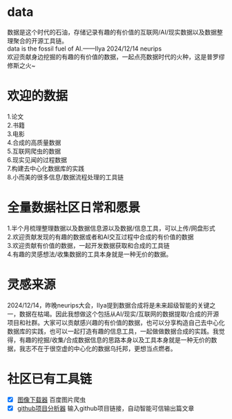# data
数据是这个时代的石油，存储记录有趣的有价值的互联网/AI/现实数据以及数据整理聚合的开源工具链。\
data is the fossil fuel of AI.——IIya 2024/12/14 neurips\
欢迎贡献身边挖掘的有趣的有价值的数据，一起点亮数据时代的火种，这是普罗缪修斯之火~

# 欢迎的数据
1.论文\
2.书籍\
3.电影\
4.合成的高质量数据\
5.互联网爬虫的数据\
6.现实见闻的过程数据\
7.构建去中心化数据库的实践\
8.小而美的很多信息/数据流程处理的工具链

# 全量数据社区日常和愿景
1.半个月梳理整理数据以及数据信息源以及数据/信息工具，可以上传/网盘形式\
2.欢迎贡献发现的有趣的数据或者和AI交互过程中合成的有价值的数据\
3.欢迎贡献有价值的数据，一起开发数据获取和合成的工具链\
4.有趣的灵感想法/收集数据的工具本身就是一种无价的数据。

# 灵感来源
2024/12/14，昨晚neurips大会，IIya提到数据合成将是未来超级智能的关键之一，数据在枯竭。因此我想做这个包括从AI/现实/互联网的数据提取/合成的开源项目和社群。大家可以贡献感兴趣的有价值的数据，也可以分享构造自己去中心化数据库的实践，也可以一起打造有趣的信息工具，一起做做数据合成的实践。我觉得，有趣的挖掘/收集/合成数据信息的思路本身以及工具本身就是一种无价的数据，我志不在于很空虚的中心化的数据乌托邦，更想当点燃者。

# 社区已有工具链
- [x] [图像下载器](https://github.com/all-dataa/images_download) 百度图片爬虫
- [x] [github项目分析器](https://github.com/all-dataa/github-project-info) 输入github项目链接，自动智能可信输出篇文章 